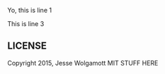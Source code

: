 Yo, this is line 1

This is line 3

LICENSE
-------

Copyright 2015, Jesse Wolgamott
MIT STUFF HERE
